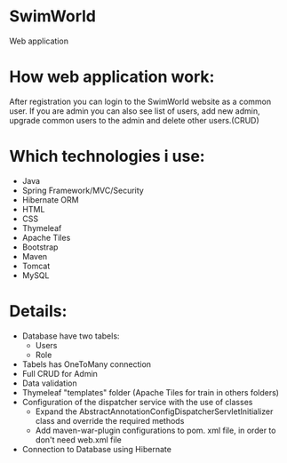 # SwimWorld
Web application

# How web application work:
After registration you can login to the SwimWorld website as a common user.
If you are admin you can also see list of users, add new admin, upgrade common users to the admin and delete other users.(CRUD)

# Which technologies i use:
- Java
- Spring Framework/MVC/Security 
- Hibernate ORM 
- HTML
- CSS 
- Thymeleaf 
- Apache Tiles 
- Bootstrap  
- Maven
- Tomcat
- MySQL

# Details:
- Database have two tabels:
   - Users
   - Role
- Tabels has OneToMany connection
- Full CRUD for Admin
- Data validation
- Thymeleaf "templates" folder (Apache Tiles for train in others folders)
- Configuration of the dispatcher service with the use of classes 
   - Expand the AbstractAnnotationConfigDispatcherServletInitializer class and override the required methods
   - Add maven-war-plugin configurations to pom. xml file, in order to don't need web.xml file
- Connection to Database using Hibernate
